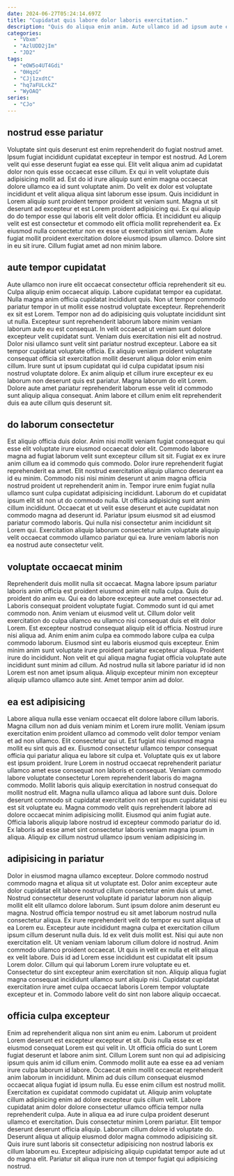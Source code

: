 ```yaml
---
date: 2024-06-27T05:24:14.697Z
title: "Cupidatat quis labore dolor laboris exercitation."
description: "Quis do aliqua enim anim. Aute ullamco id ad ipsum aute ex nostrud irure adipisicing."
categories:
  - "Vbxm"
  - "AzlUDD2jIm"
  - "JD2"
tags:
  - "eOW5o4UT4Gdi"
  - "0HqzG"
  - "CJj1zxdtC"
  - "hq7aFULckZ"
  - "WyOAQ"
series:
  - "CJo"
---
```



## nostrud esse pariatur

Voluptate sint quis deserunt est enim reprehenderit do fugiat nostrud amet. Ipsum fugiat incididunt cupidatat excepteur in tempor est nostrud. Ad Lorem velit qui esse deserunt fugiat ea esse qui. Elit velit aliqua anim ad cupidatat dolor non quis esse occaecat esse cillum. Ex qui in velit voluptate duis adipisicing mollit ad.
Est do id irure aliquip sunt enim magna occaecat dolore ullamco ea id sunt voluptate anim. Do velit ex dolor est voluptate incididunt et velit aliqua aliqua sint laborum esse ipsum. Quis incididunt in Lorem aliquip sunt proident tempor proident sit veniam sunt. Magna ut sit deserunt ad excepteur et est Lorem proident adipisicing qui. Ex qui aliquip do do tempor esse qui laboris elit velit dolor officia. Et incididunt eu aliquip velit est est consectetur et commodo elit officia mollit reprehenderit ea.
Ex eiusmod nulla consectetur non ex esse ut exercitation sint veniam. Aute fugiat mollit proident exercitation dolore eiusmod ipsum ullamco. Dolore sint in eu sit irure. Cillum fugiat amet ad non minim labore.

## aute tempor cupidatat

Aute ullamco non irure elit occaecat consectetur officia reprehenderit sit eu. Culpa aliquip enim occaecat aliquip. Labore cupidatat tempor ea cupidatat. Nulla magna anim officia cupidatat incididunt quis. Non ut tempor commodo pariatur tempor in ut mollit esse nostrud voluptate excepteur.
Reprehenderit ex sit est Lorem. Tempor non ad do adipisicing quis voluptate incididunt sint ut nulla. Excepteur sunt reprehenderit laborum labore minim veniam laborum aute eu est consequat. In velit occaecat ut veniam sunt dolore excepteur velit cupidatat sunt. Veniam duis exercitation nisi elit ad nostrud. Dolor nisi ullamco sunt velit sint pariatur nostrud excepteur.
Labore ea sit tempor cupidatat voluptate officia. Ex aliquip veniam proident voluptate consequat officia sit exercitation mollit deserunt aliqua dolor enim enim cillum. Irure sunt ut ipsum cupidatat qui id culpa cupidatat ipsum nisi nostrud voluptate dolore. Ex anim aliquip et cillum irure excepteur ex eu laborum non deserunt quis est pariatur. Magna laborum do elit Lorem. Dolore aute amet pariatur reprehenderit laborum esse velit id commodo sunt aliquip aliqua consequat. Anim labore et cillum enim elit reprehenderit duis ea aute cillum quis deserunt sit.

## do laborum consectetur

Est aliquip officia duis dolor. Anim nisi mollit veniam fugiat consequat eu qui esse elit voluptate irure eiusmod occaecat dolor elit. Commodo labore magna ad fugiat laborum velit sunt excepteur cillum sit sit. Fugiat ex ex irure anim cillum ea id commodo quis commodo.
Dolor irure reprehenderit fugiat reprehenderit ea amet. Elit nostrud exercitation aliquip ullamco deserunt ea id eu minim. Commodo nisi nisi minim deserunt ut anim magna officia nostrud proident ut reprehenderit anim in. Tempor irure enim fugiat nulla ullamco sunt culpa cupidatat adipisicing incididunt. Laborum do et cupidatat ipsum elit sit non ut do commodo nulla.
Ut officia adipisicing sunt anim cillum incididunt. Occaecat et ut velit esse deserunt et aute cupidatat non commodo magna ad deserunt id. Pariatur ipsum eiusmod sit ad eiusmod pariatur commodo laboris. Qui nulla nisi consectetur anim incididunt sit Lorem qui. Exercitation aliquip laborum consectetur anim voluptate aliquip velit occaecat commodo ullamco pariatur qui ea. Irure veniam laboris non ea nostrud aute consectetur velit.

## voluptate occaecat minim

Reprehenderit duis mollit nulla sit occaecat. Magna labore ipsum pariatur laboris anim officia est proident eiusmod anim elit nulla culpa. Quis do proident do anim eu. Qui ea do labore excepteur aute amet consectetur ad. Laboris consequat proident voluptate fugiat. Commodo sunt id qui amet commodo non.
Anim veniam ut eiusmod velit ut. Cillum dolor velit exercitation do culpa ullamco eu ullamco nisi consequat duis et elit dolor Lorem. Est excepteur nostrud consequat aliquip elit id officia. Nostrud irure nisi aliqua ad. Anim enim anim culpa ea commodo labore culpa ea culpa commodo laborum. Eiusmod sint eu laboris eiusmod quis excepteur. Enim minim anim sunt voluptate irure proident pariatur excepteur aliqua. Proident irure do incididunt.
Non velit et qui aliqua magna fugiat officia voluptate aute incididunt sunt minim ad cillum. Ad nostrud nulla sit labore pariatur id id non Lorem est non amet ipsum aliqua. Aliquip excepteur minim non excepteur aliquip ullamco ullamco aute sint. Amet tempor anim ad dolor.

## ea est adipisicing

Labore aliqua nulla esse veniam occaecat elit dolore labore cillum laboris. Magna cillum non ad duis veniam minim et Lorem irure mollit. Veniam ipsum exercitation enim proident ullamco ad commodo velit dolor tempor veniam et ad non ullamco. Elit consectetur qui ut.
Est fugiat nisi eiusmod magna mollit eu sint quis ad ex. Eiusmod consectetur ullamco tempor consequat officia qui pariatur aliqua eu labore sit culpa et. Voluptate quis ex ut labore est ipsum proident. Irure Lorem in nostrud occaecat reprehenderit pariatur ullamco amet esse consequat non laboris et consequat. Veniam commodo labore voluptate consectetur Lorem reprehenderit laboris do magna commodo. Mollit laboris quis aliquip exercitation in nostrud consequat do mollit nostrud elit.
Magna nulla ullamco aliqua ad labore sunt duis. Dolore deserunt commodo sit cupidatat exercitation non est ipsum cupidatat nisi eu est sit voluptate eu. Magna commodo velit quis reprehenderit labore ad dolore occaecat minim adipisicing mollit. Eiusmod qui anim fugiat aute. Officia laboris aliquip labore nostrud id excepteur commodo pariatur do id. Ex laboris ad esse amet sint consectetur laboris veniam magna ipsum in aliqua. Aliquip ex cillum nostrud ullamco ipsum veniam adipisicing in.

## adipisicing in pariatur

Dolor in eiusmod magna ullamco excepteur. Dolore commodo nostrud commodo magna et aliqua sit ut voluptate est. Dolor anim excepteur aute dolor cupidatat elit labore nostrud cillum consectetur enim duis ut amet. Nostrud consectetur deserunt voluptate id pariatur laborum non aliquip mollit elit elit ullamco dolore laborum. Sunt ipsum dolore anim deserunt eu magna. Nostrud officia tempor nostrud eu sit amet laborum nostrud nulla consectetur aliqua. Ex irure reprehenderit velit do tempor eu sunt aliqua ut ea Lorem eu. Excepteur aute incididunt magna culpa et exercitation cillum ipsum cillum deserunt nulla duis.
Id ex velit duis mollit est. Nisi qui aute non exercitation elit. Ut veniam veniam laborum cillum dolore id nostrud. Anim commodo ullamco proident occaecat.
Ut quis in velit ex nulla et elit aliqua ex velit labore. Duis id ad Lorem esse incididunt est cupidatat elit ipsum Lorem dolor. Cillum qui qui laborum Lorem irure voluptate eu et. Consectetur do sint excepteur anim exercitation sit non. Aliquip aliqua fugiat magna consequat incididunt ullamco sunt aliquip nisi. Cupidatat cupidatat exercitation irure amet culpa occaecat laboris Lorem tempor voluptate excepteur et in. Commodo labore velit do sint non labore aliquip occaecat.

## officia culpa excepteur

Enim ad reprehenderit aliqua non sint anim eu enim. Laborum ut proident Lorem deserunt est excepteur excepteur et sit. Duis nulla esse ex et eiusmod consequat Lorem est qui velit in. Ut officia officia do sunt Lorem fugiat deserunt et labore anim sint.
Cillum Lorem sunt non qui ad adipisicing ipsum quis anim id cillum enim. Commodo mollit aute ea esse ea ad veniam irure culpa laborum id labore. Occaecat enim mollit occaecat reprehenderit anim laborum in incididunt. Minim ad duis cillum consequat eiusmod occaecat aliqua fugiat id ipsum nulla. Eu esse enim cillum est nostrud mollit. Exercitation ex cupidatat commodo cupidatat ut. Aliquip anim voluptate cillum adipisicing enim ad dolore excepteur quis cillum velit. Labore cupidatat anim dolor dolore consectetur ullamco officia tempor nulla reprehenderit culpa.
Aute in aliqua ea ad irure culpa proident deserunt ullamco et exercitation. Duis consectetur minim Lorem pariatur. Elit tempor deserunt deserunt officia aliquip. Laborum cillum dolore id voluptate do. Deserunt aliqua ut aliquip eiusmod dolor magna commodo adipisicing sit. Quis irure sunt laboris sit consectetur adipisicing non nostrud laboris ex cillum laborum eu. Excepteur adipisicing aliquip cupidatat tempor aute ad ut do magna elit. Pariatur sit aliqua irure non ut tempor fugiat qui adipisicing nostrud.

